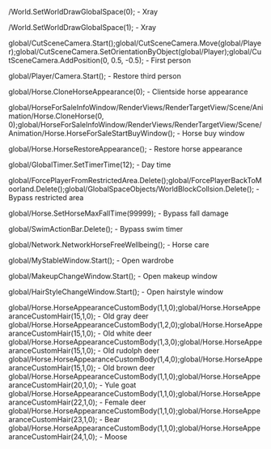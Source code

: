 /World.SetWorldDrawGlobalSpace(0); - Xray

/World.SetWorldDrawGlobalSpace(1); - Xray

global/CutSceneCamera.Start();global/CutSceneCamera.Move(global/Player);global/CutSceneCamera.SetOrientationByObject(global/Player);global/CutSceneCamera.AddPosition(0, 0.5, -0.5); - First person

global/Player/Camera.Start(); - Restore third person

global/Horse.CloneHorseAppearance(0); - Clientside horse appearance

global/HorseForSaleInfoWindow/RenderViews/RenderTargetView/Scene/Animation/Horse.CloneHorse(0, 0);global/HorseForSaleInfoWindow/RenderViews/RenderTargetView/Scene/Animation/Horse.HorseForSaleStartBuyWindow(); - Horse buy window

global/Horse.HorseRestoreAppearance(); - Restore horse appearance

global/GlobalTimer.SetTimerTime(12); - Day time

global/ForcePlayerFromRestrictedArea.Delete();global/ForcePlayerBackToMoorland.Delete();global/GlobalSpaceObjects/WorldBlockCollsion.Delete(); - Bypass restricted area

global/Horse.SetHorseMaxFallTime(99999); - Bypass fall damage

global/SwimActionBar.Delete(); - Bypass swim timer

global/Network.NetworkHorseFreeWellbeing(); - Horse care

global/MyStableWindow.Start(); - Open wardrobe

global/MakeupChangeWindow.Start(); - Open makeup window

global/HairStyleChangeWindow.Start(); - Open hairstyle window

global/Horse.HorseAppearanceCustomBody(1,1,0);global/Horse.HorseAppearanceCustomHair(15,1,0); - Old gray deer
global/Horse.HorseAppearanceCustomBody(1,2,0);global/Horse.HorseAppearanceCustomHair(15,1,0); - Old white deer
global/Horse.HorseAppearanceCustomBody(1,3,0);global/Horse.HorseAppearanceCustomHair(15,1,0); - Old rudolph deer
global/Horse.HorseAppearanceCustomBody(1,4,0);global/Horse.HorseAppearanceCustomHair(15,1,0); - Old brown deer
global/Horse.HorseAppearanceCustomBody(1,1,0);global/Horse.HorseAppearanceCustomHair(20,1,0); - Yule goat
global/Horse.HorseAppearanceCustomBody(1,1,0);global/Horse.HorseAppearanceCustomHair(22,1,0); - Female deer
global/Horse.HorseAppearanceCustomBody(1,1,0);global/Horse.HorseAppearanceCustomHair(23,1,0); - Bear
global/Horse.HorseAppearanceCustomBody(1,1,0);global/Horse.HorseAppearanceCustomHair(24,1,0); - Moose

